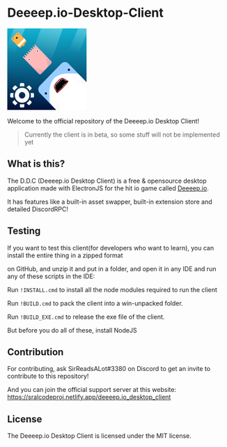 # Deeeep.io-Desktop-Client
![Logo](/build/Logo_182x187.png)


Welcome to the official repository of the Deeeep.io Desktop Client!
> Currently the client is in beta, so some stuff will not be implemented yet

## What is this?

The D.D.C (Deeeep.io Desktop Client) is a free & opensource desktop application made with ElectronJS for the hit io game called [Deeeep.io](https://deeeep.io).

It has features like a built-in asset swapper, built-in extension store and detailed DiscordRPC!


## Testing
If you want to test this client(for developers who want to learn), you can install the entire thing in a zipped format

on GitHub, and unzip it and put in a folder, and open it in any IDE and run any of these scripts in the IDE:

Run `!INSTALL.cmd` to install all the node modules required to run the client

Run `!BUILD.cmd` to pack the client into a win-unpacked folder.

Run `!BUILD_EXE.cmd` to release the exe file of the client.

But before you do all of these, install NodeJS


## Contribution
For contributing, ask SirReadsALot#3380 on Discord to get an invite to contribute to this repository!

And you can join the official support server at this website: https://sralcodeproj.netlify.app/deeeep.io_desktop_client


## License
The Deeeep.io Desktop Client is licensed under the MIT license.
